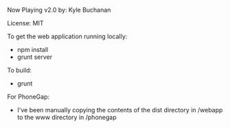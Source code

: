 Now Playing v2.0
by: Kyle Buchanan

License: MIT

To get the web application running locally:
- npm install
- grunt server

To build:
- grunt

For PhoneGap:
- I've been manually copying the contents of the dist directory
  in /webapp to the www directory in /phonegap
